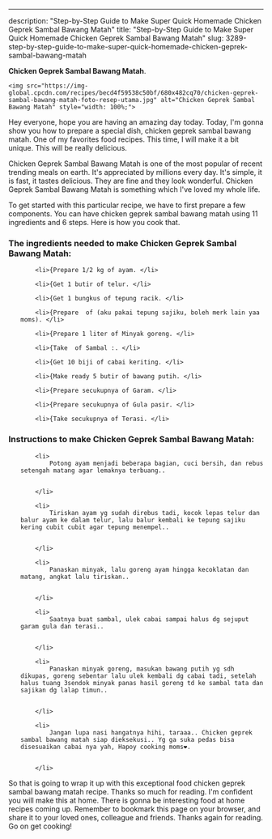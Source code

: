 ---
description: "Step-by-Step Guide to Make Super Quick Homemade Chicken Geprek Sambal Bawang Matah"
title: "Step-by-Step Guide to Make Super Quick Homemade Chicken Geprek Sambal Bawang Matah"
slug: 3289-step-by-step-guide-to-make-super-quick-homemade-chicken-geprek-sambal-bawang-matah

<p>
	<strong>Chicken Geprek Sambal Bawang Matah</strong>. 
	
</p>
<p>
	
	<img src="https://img-global.cpcdn.com/recipes/becd4f59538c50bf/680x482cq70/chicken-geprek-sambal-bawang-matah-foto-resep-utama.jpg" alt="Chicken Geprek Sambal Bawang Matah" style="width: 100%;">
	
	
</p>
<p>
	Hey everyone, hope you are having an amazing day today. Today, I'm gonna show you how to prepare a special dish, chicken geprek sambal bawang matah. One of my favorites food recipes. This time, I will make it a bit unique. This will be really delicious.
</p>
	
<p>
	
</p>
<p>
	Chicken Geprek Sambal Bawang Matah is one of the most popular of recent trending meals on earth. It's appreciated by millions every day. It's simple, it is fast, it tastes delicious. They are fine and they look wonderful. Chicken Geprek Sambal Bawang Matah is something which I've loved my whole life.
</p>

<p>
To get started with this particular recipe, we have to first prepare a few components. You can have chicken geprek sambal bawang matah using 11 ingredients and 6 steps. Here is how you cook that.
</p>

<h3>The ingredients needed to make Chicken Geprek Sambal Bawang Matah:</h3>

<ol>
	
		<li>{Prepare 1/2 kg of ayam. </li>
	
		<li>{Get 1 butir of telur. </li>
	
		<li>{Get 1 bungkus of tepung racik. </li>
	
		<li>{Prepare  of (aku pakai tepung sajiku, boleh merk lain yaa moms). </li>
	
		<li>{Prepare 1 liter of Minyak goreng. </li>
	
		<li>{Take  of Sambal :. </li>
	
		<li>{Get 10 biji of cabai keriting. </li>
	
		<li>{Make ready 5 butir of bawang putih. </li>
	
		<li>{Prepare secukupnya of Garam. </li>
	
		<li>{Prepare secukupnya of Gula pasir. </li>
	
		<li>{Take secukupnya of Terasi. </li>
	
</ol>
<p>
	
</p>

<h3>Instructions to make Chicken Geprek Sambal Bawang Matah:</h3>

<ol>
	
		<li>
			Potong ayam menjadi beberapa bagian, cuci bersih, dan rebus setengah matang agar lemaknya terbuang..
			
			
		</li>
	
		<li>
			Tiriskan ayam yg sudah direbus tadi, kocok lepas telur dan balur ayam ke dalam telur, lalu balur kembali ke tepung sajiku kering cubit cubit agar tepung menempel..
			
			
		</li>
	
		<li>
			Panaskan minyak, lalu goreng ayam hingga kecoklatan dan matang, angkat lalu tiriskan..
			
			
		</li>
	
		<li>
			Saatnya buat sambal, ulek cabai sampai halus dg sejuput garam gula dan terasi..
			
			
		</li>
	
		<li>
			Panaskan minyak goreng, masukan bawang putih yg sdh dikupas, goreng sebentar lalu ulek kembali dg cabai tadi, setelah halus tuang 3sendok minyak panas hasil goreng td ke sambal tata dan sajikan dg lalap timun..
			
			
		</li>
	
		<li>
			Jangan lupa nasi hangatnya hihi, taraaa.. Chicken geprek sambal bawang matah siap dieksekusi.. Yg ga suka pedas bisa disesuaikan cabai nya yah, Hapoy cooking moms❤.
			
			
		</li>
	
</ol>

<p>
	
</p>

<p>
	So that is going to wrap it up with this exceptional food chicken geprek sambal bawang matah recipe. Thanks so much for reading. I'm confident you will make this at home. There is gonna be interesting food at home recipes coming up. Remember to bookmark this page on your browser, and share it to your loved ones, colleague and friends. Thanks again for reading. Go on get cooking!
</p>
